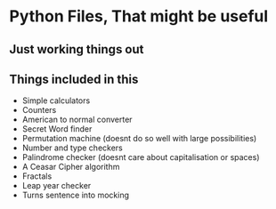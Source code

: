 # Python Files, That might be useful

## Just working things out

## Things included in this

- Simple calculators
- Counters
- American to normal converter
- Secret Word finder
- Permutation machine (doesnt do so well with large possibilities)
- Number and type checkers
- Palindrome checker (doesnt care about capitalisation or spaces)
- A Ceasar Cipher algorithm
- Fractals
- Leap year checker
- Turns sentence into mocking